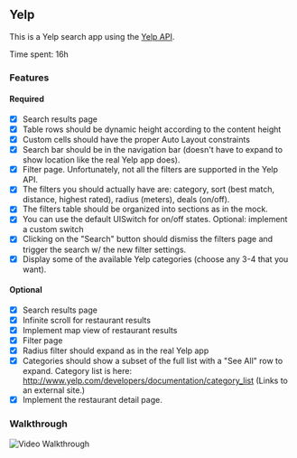 ## Yelp

This is a Yelp search app using the [Yelp API](http://developer.rottentomatoes.com/docs/read/JSON).

Time spent: 16h

### Features

#### Required

- [x] Search results page
- [x] Table rows should be dynamic height according to the content height
- [x] Custom cells should have the proper Auto Layout constraints
- [x] Search bar should be in the navigation bar (doesn't have to expand to show location like the real Yelp app does).
- [x] Filter page. Unfortunately, not all the filters are supported in the Yelp API.
- [x] The filters you should actually have are: category, sort (best match, distance, highest rated), radius (meters), deals (on/off).
- [x] The filters table should be organized into sections as in the mock.
- [x] You can use the default UISwitch for on/off states. Optional: implement a custom switch
- [x] Clicking on the "Search" button should dismiss the filters page and trigger the search w/ the new filter settings.
- [x] Display some of the available Yelp categories (choose any 3-4 that you want).

#### Optional

- [x] Search results page
- [x] Infinite scroll for restaurant results
- [x] Implement map view of restaurant results
- [x] Filter page
- [x] Radius filter should expand as in the real Yelp app
- [x] Categories should show a subset of the full list with a "See All" row to expand. Category list is here: http://www.yelp.com/developers/documentation/category_list (Links to an external site.)
- [x] Implement the restaurant detail page.

### Walkthrough

![Video Walkthrough](https://github.com/NXGieng/Swift-CoderSchool-2015/blob/master/Week2/ios_yelp/demo.gif)

